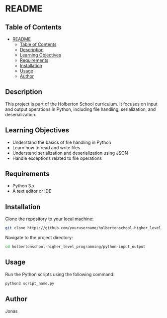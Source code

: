# README

## Table of Contents
  
- [README](#readme)
  - [Table of Contents](#table-of-contents)
  - [Description](#description)
  - [Learning Objectives](#learning-objectives)
  - [Requirements](#requirements)
  - [Installation](#installation)
  - [Usage](#usage)
  - [Author](#author)

## Description
This project is part of the Holberton School curriculum. It focuses on input and output operations in Python, including file handling, serialization, and deserialization.

## Learning Objectives
- Understand the basics of file handling in Python
- Learn how to read and write files
- Understand serialization and deserialization using JSON
- Handle exceptions related to file operations

## Requirements
- Python 3.x
- A text editor or IDE

## Installation
Clone the repository to your local machine:
```bash
git clone https://github.com/yourusername/holbertonschool-higher_level_programming.git
```
Navigate to the project directory:
```bash
cd holbertonschool-higher_level_programming/python-input_output
```

## Usage
Run the Python scripts using the following command:
```bash
python3 script_name.py
```

## Author
Jonas